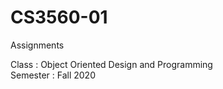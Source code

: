 # CS3560-01
Assignments    
     
Class     : Object Oriented Design and Programming    
Semester  : Fall 2020


